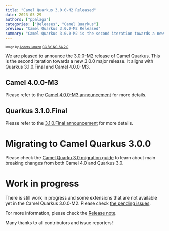 ```yaml
---
title: "Camel Quarkus 3.0.0-M2 Released"
date: 2023-05-29
authors: ["ppalaga"]
categories: ["Releases", "Camel Quarkus"]
preview: "Camel Quarkus 3.0.0-M2 Released"
summary: "Camel Quarkus 3.0.0-M2 is the second iteration towards a new 3.0.0 major release"
---
```


<sub><sup>Image by <a href="https://www.flickr.com/photos/lanzen/5984113332">Anders Lanzen</a> <a href="https://creativecommons.org/licenses/by-nc-sa/2.0">CC BY-NC-SA 2.0</a></sup></sub>

We are pleased to announce the 3.0.0-M2 release of Camel Quarkus. This is the second iteration towards a new 3.0.0 major release.
It aligns with Quarkus 3.1.0.Final and Camel 4.0.0-M3.

## Camel 4.0.0-M3
Please refer to the [Camel 4.0.0-M3 announcement](/blog/2023/05/RELEASE-4.0.0-M3/) for more details.

## Quarkus 3.1.0.Final

Please refer to the [3.1.0.Final announcement](https://quarkus.io/blog/quarkus-3-1-0-final-released/) for more details.

# Migrating to Camel Quarkus 3.0.0
Please check the [Camel Quarku 3.0 migration guide](/camel-quarkus/next/migration-guide/3.0.0.html) to learn about main breaking changes from both Camel 4.0 and Quarkus 3.0.

# Work in progress
There is still work in progress and some extensions that are not available yet in the Camel Quarkus 3.0.0-M2. Please check [the pending issues](https://github.com/apache/camel-quarkus/issues?q=is%3Aopen+is%3Aissue+label%3Ajakarta).

For more information, please check the [Release note](/releases/q-3.0.0-M2/).

Many thanks to all contributors and issue reporters!
